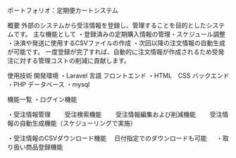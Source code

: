 ポートフォリオ：定期便カートシステム

概要
外部のシステムから受注情報を登録し、管理することを目的としたシステムです。
主な機能として
・登録済みの定期購入情報の管理・スケジュール調整
・決済や発送に使用するCSVファイルの作成
・次回以降の注文情報の自動生成
が可能です。
一度登録が完了すれば、自動的に注文情報が作成されるため受発注に対する管理コストの削減に貢献します。

使用技術
開発環境
・Laravel
言語
フロントエンド
・HTML　CSS
バックエンド
・PHP
データベース
・mysql

機能一覧
・ログイン機能

・受注情報管理
　　受注検索機能
　　受注情報編集および削減機能
　　受注情報の自動生成機能（スケジューリングで実施）

・受注情報のCSVダウンロード機能
　日付指定でのダウンロードも可能
　
・取り扱い商品登録機能
　　
